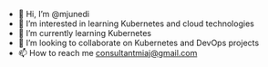 - 👋 Hi, I’m @mjunedi
- 👀 I’m interested in learning Kubernetes and cloud technologies
- 🌱 I’m currently learning Kubernetes
- 💞️ I’m looking to collaborate on Kubernetes and DevOps projects
- 📫 How to reach me consultantmiaj@gmail.com

<!---
mjunedi/mjunedi is a ✨ special ✨ repository because its `README.md` (this file) appears on your GitHub profile.
You can click the Preview link to take a look at your changes.
--->
